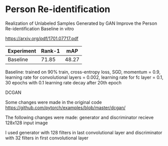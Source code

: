 # Person Re-identification
Realization of Unlabeled Samples Generated by GAN Improve the Person Re-identification Baseline in vitro

https://arxiv.org/pdf/1701.07717.pdf

| Experiment    | Rank-1        | mAP           |
| ------------- | ------------- | ------------- |
| Baseline      | 71.85         | 48.27         |

Baseline: trained on 90% train, cross-entropy loss, SGD, momentum = 0.9, learning rate for convolutional layers = 0.002, learning rate for fc layer  = 0.1, 30 epochs with 0.1 learning rate decay after 20th epoch

DCGAN

Some changes were made in the original code https://github.com/pytorch/examples/blob/master/dcgan/

The following changes were made: generator and discriminator recieve 128x128 input image

I used generator with 128 filters in last convolutional layer and discriminator with 32 filters in first convolutional layer
